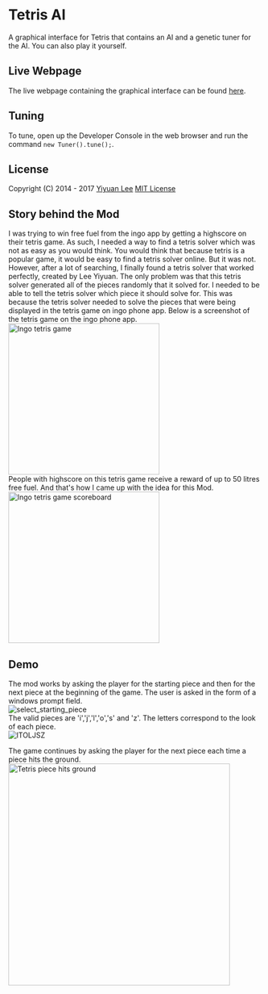# Tetris AI
A graphical interface for Tetris that contains an AI and a genetic tuner for the AI. You can also play it yourself.

## Live Webpage
The live webpage containing the graphical interface can be found [here](http://leeyiyuan.github.io/tetrisai).

## Tuning
To tune, open up the Developer Console in the web browser and run the command `new Tuner().tune();`.

## License
Copyright (C) 2014 - 2017 [Yiyuan Lee](https://leeyiyuan.info)
[MIT License](https://github.com/LeeYiyuan/tetrisai/blob/gh-pages/License.md)

## Story behind the Mod

I was trying to win free fuel from the ingo app by getting a highscore on their tetris game. As such, I needed a way to find a tetris solver which was not as easy as you would think. You would think that because tetris is a popular game, it would be easy to find a tetris solver online. But it was not. However, after a lot of searching, I finally found a tetris solver that worked perfectly, created by Lee Yiyuan. The only problem was that this tetris solver generated all of the pieces randomly that it solved for. I needed to be able to tell the tetris solver which piece it should solve for. This was because the tetris solver needed to solve the pieces that were being displayed in the tetris game on ingo phone app. Below is a screenshot of the tetris game on the ingo phone app.    
<img src="https://user-images.githubusercontent.com/76788207/210077796-444d8590-922f-43ea-bc9e-d09e56fbd8a2.jpg" alt="Ingo tetris game" width=300px>  
People with highscore on this tetris game receive a reward of up to 50 litres free fuel. And that's how I came up with the idea for this Mod.
<img src="https://user-images.githubusercontent.com/76788207/210077800-441a6bbe-b80a-4f51-ba51-f815b0c56b85.jpg" alt="Ingo tetris game scoreboard" width=300px>

## Demo

The mod works by asking the player for the starting piece and then for the next piece at the beginning of the game. The user is asked in the form of a windows prompt field.  
![select_starting_piece](https://user-images.githubusercontent.com/76788207/210079022-28778db7-be71-4be1-862d-35cc94d0e1ae.png)   
The valid pieces are 'i','j','l','o','s' and 'z'. The letters correspond to the look of each piece.   
![ITOLJSZ](https://user-images.githubusercontent.com/76788207/210078817-30d3b781-2742-46e7-b6de-a48950cda18e.jpg)

The game continues by asking the player for the next piece each time a piece hits the ground.   
<img src="https://user-images.githubusercontent.com/76788207/210079828-f9a3cd29-7652-4d48-a43d-d34f6232bf74.png" alt="Tetris piece hits ground" width=440px>
